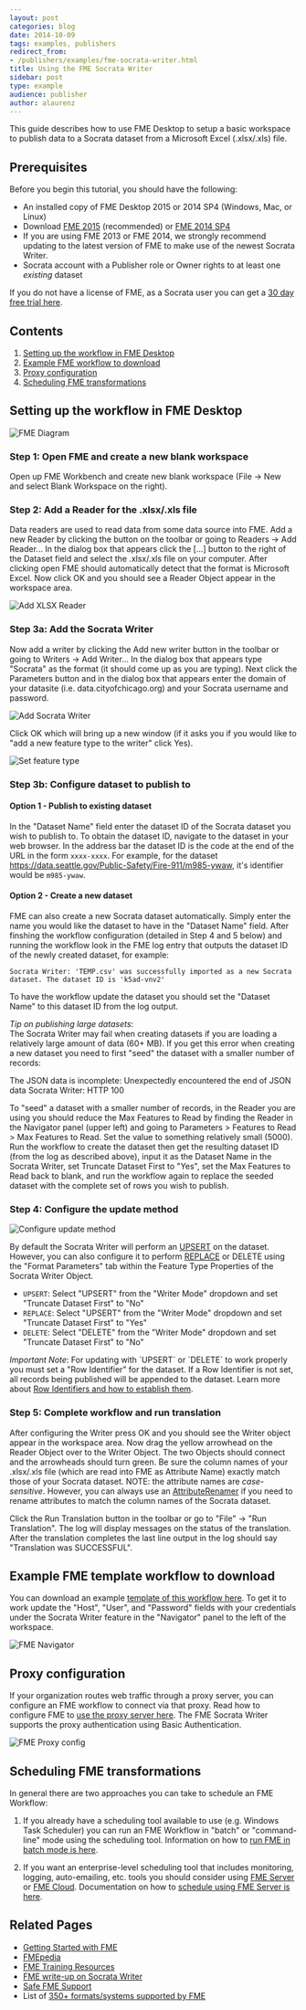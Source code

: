 ```yaml
---
layout: post
categories: blog
date: 2014-10-09
tags: examples, publishers
redirect_from:
- /publishers/examples/fme-socrata-writer.html
title: Using the FME Socrata Writer
sidebar: post
type: example
audience: publisher
author: alaurenz
---
```


This guide describes how to use FME Desktop to setup a basic workspace to publish data to a Socrata dataset from a Microsoft Excel (.xlsx/.xls) file.

## Prerequisites

Before you begin this tutorial, you should have the following:

- An installed copy of FME Desktop 2015 or 2014 SP4 (Windows, Mac, or Linux)
 - Download [FME 2015](http://www.safe.com/support/support-resources/fme-downloads/) (recommended) or [FME 2014 SP4](http://www.safe.com/support/support-resources/fme-downloads/)
 - If you are using FME 2013 or FME 2014, we strongly recommend updating to the latest version of FME to make use of the newest Socrata Writer.
- Socrata account with a Publisher role or Owner rights to at least one *existing* dataset

<p class="alert alert-info">If you do not have a license of FME, as a Socrata user you can get a <a href="http://www.safe.com/solutions/for-applications/socrata/">30 day free trial here</a>.</p>
 
## Contents

1. [Setting up the workflow in FME Desktop](#setting-up-the-workflow-in-fme-desktop)
2. [Example FME workflow to download](#example-fme-template-workflow-to-download)
3. [Proxy configuration](#proxy-configuration)
4. [Scheduling FME transformations](#scheduling-fme-transformations)

## Setting up the workflow in FME Desktop

![FME Diagram](/img/fme/fme_diagram.png)

### Step 1: Open FME and create a new blank workspace

Open up FME Workbench and create new blank workspace (File -> New and select Blank Workspace on the right).

### Step 2: Add a Reader for the .xlsx/.xls file

Data readers are used to read data from some data source into FME. Add a new Reader by clicking the button on the toolbar or going to Readers -> Add Reader... In the dialog box that appears click the [...] button to the right of the Dataset field and select the .xlsx/.xls file on your computer. After clicking open FME should automatically detect that the format is Microsoft Excel. Now click OK and you should see a Reader Object appear in the workspace area.

![Add XLSX Reader](/img/fme/add_reader.png)

### Step 3a: Add the Socrata Writer

Now add a writer by clicking the Add new writer button in the toolbar or going to Writers -> Add Writer... In the dialog box that appears type "Socrata" as the format (it should come up as you are typing). Next click the Parameters button and in the dialog box that appears enter the domain of your datasite (i.e. data.cityofchicago.org) and your Socrata username and password. 

![Add Socrata Writer](/img/fme/add_writer.png)

Click OK which will bring up a new window (if it asks you if you would like to "add a new feature type to the writer" click Yes). 

![Set feature type](/img/fme/set_feature_type.png)


### Step 3b: Configure dataset to publish to

#### Option 1 - Publish to existing dataset

In the "Dataset Name" field enter the dataset ID of the Socrata dataset you wish to publish to. To obtain the dataset ID, navigate to the dataset in your web browser. In the address bar the dataset ID is the code at the end of the URL in the form `xxxx-xxxx`. For example, for the dataset <https://data.seattle.gov/Public-Safety/Fire-911/m985-ywaw>, it's identifier would be `m985-ywaw`. 

#### Option 2 - Create a new dataset

FME can also create a new Socrata dataset automatically. Simply enter the name you would like the dataset to have in the "Dataset Name" field. After finshing the workflow configuration (detailed in Step 4 and 5 below) and running the workflow look in the FME log entry that outputs the dataset ID of the newly created dataset, for example:

```
Socrata Writer: 'TEMP.csv' was successfully imported as a new Socrata dataset. The dataset ID is 'k5ad-vnv2'
```

To have the workflow update the dataset you should set the "Dataset Name" to this dataset ID from the log output.

<div class="well">
<em>Tip on publishing large datasets</em>:<br> The Socrata Writer may fail when creating datasets if you are loading a relatively large amount of data (60+ MB). If you get this error when creating a new dataset you need to first "seed" the dataset with a smaller number of records:
<p>The JSON data is incomplete: Unexpectedly encountered the end of JSON data
Socrata Writer: HTTP 100</p>
To "seed" a dataset with a smaller number of records, in the Reader you are using you should reduce the Max Features to Read by finding the Reader in the Navigator panel (upper left) and going to Parameters > Features to Read > Max Features to Read. Set the value to something relatively small (5000). Run the workflow to create the dataset then get the resulting dataset ID (from the log as described above), input it as the Dataset Name in the Socrata Writer, set Truncate Dataset First to "Yes", set the Max Features to Read back to blank, and run the workflow again to replace the seeded dataset with the complete set of rows you wish to publish.
</div>



### Step 4: Configure the update method

![Configure update method](/img/fme/format_parameters.png)

By default the Socrata Writer will perform an [UPSERT](/publishers/upsert.html) on the dataset. However, you can also configure it to perform [REPLACE](/publishers/replace.html) or DELETE using the "Format Parameters" tab within the Feature Type Properties of the Socrata Writer Object. 

- `UPSERT`: Select "UPSERT" from the "Writer Mode" dropdown and set "Truncate Dataset First" to "No"
- `REPLACE`: Select "UPSERT" from the "Writer Mode" dropdown and set "Truncate Dataset First" to "Yes"
- `DELETE`: Select "DELETE" from the "Writer Mode" dropdown and set "Truncate Dataset First" to "No"

<div class="well">
<em>Important Note</em>: For updating with `UPSERT` or `DELETE` to work properly you must set a "Row Identifier" for the dataset. If a Row Identifier is not set, all records being published will be appended to the dataset. Learn more about <a href="/docs/row-identifiers.html">Row Identifiers and how to establish them</a>.
</div>

### Step 5: Complete workflow and run translation

After configuring the Writer press OK and you should see the Writer object appear in the workspace area. Now drag the yellow arrowhead on the Reader Object over to the Writer Object. The two Objects should connect and the arrowheads should turn green. Be sure the column names of your .xlsx/.xls file (which are read into FME as Attribute Name) exactly match those of your Socrata dataset. NOTE: the attribute names are *case-sensitive*. However, you can always use an [AttributeRenamer](http://docs.safe.com/fme/html/FME_Transformers/Default.htm#Transformers/attributerenamer.htm) if you need to rename attributes to match the column names of the Socrata dataset.

Click the Run Translation button in the toolbar or go to "File" -> "Run Translation". The log will display messages on the status of the translation. After the translation completes the last line output in the log should say "Translation was SUCCESSFUL".

## Example FME template workflow to download

You can download an example [template of this workflow here](/data/excel2socrata_simple.fmwt). To get it to work update the "Host", "User", and "Password" fields with your credentials under the Socrata Writer feature in the "Navigator" panel to the left of the workspace. 

![FME Navigator](/img/fme/navigator.png)

## Proxy configuration

If your organization routes web traffic through a proxy server, you can configure an FME workflow to connect via that proxy. Read how to configure FME to [use the proxy server here](http://fmepedia.safe.com/articles/How_To/Configure-FME-Desktop-to-connect-through-your-proxy-server). The FME Socrata Writer supports the proxy authentication using Basic Authentication.

![FME Proxy config](/img/fme/proxy.png)

## Scheduling FME transformations

In general there are two approaches you can take to schedule an FME Workflow:

1. If you already have a scheduling tool available to use (e.g. Windows Task Scheduler) you can run an FME Workflow in "batch" or "command-line" mode using the scheduling tool. Information on how to [run FME in batch mode is here](http://fmepedia.safe.com/articles/How_To/Batch-Processing-Method-1-Command-Line-or-Batch-File).

2. If you want an enterprise-level scheduling tool that includes monitoring, logging, auto-emailing, etc. tools you should consider using [FME Server](http://www.safe.com/fme/fme-server/) or [FME Cloud](http://www.safe.com/fme/fme-cloud/). Documentation on how to [schedule using FME Server is here](http://docs.safe.com/fme/html/FME_Server_Documentation/Default.htm#Web_UI/AdminWebHelp/schedules.htm%3FTocPath%3DFME%20Server%20Web%20User%20Interface%7CUsing%20the%20Interface%7CSchedules%7C_____0).

## Related Pages

- [Getting Started with FME](http://www.safe.com/fme/getting-started/)
- [FMEpedia](http://fmepedia.safe.com)
- [FME Training Resources](http://www.safe.com/training/live-online/)
- [FME write-up on Socrata Writer](http://www.safe.com/solutions/for-applications/socrata)
- [Safe FME Support](http://www.safe.com/support/support-resources/)
- List of [350+ formats/systems supported by FME](http://www.safe.com/fme/format-search/)


